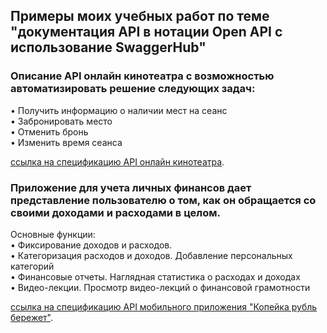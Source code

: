 ## Примеры моих учебных работ по теме "документация API в нотации Open API  с использование SwaggerHub"

### Описание API онлайн кинотеатра с возможностью автоматизировать решение следующих задач:

• Получить информацию о наличии мест на сеанс  
• Забронировать место   
• Отменить бронь  
• Изменить время сеанса

[ссылка на спецификацию API онлайн кинотеатра](https://app.swaggerhub.com/apis/OKSANAKUZNETSOVA1991/Iskorka2/1.0.2).

### Приложение для учета личных финансов дает представление пользователю о том, как он обращается со своими доходами и расходами в целом.
Основные функции:  
    • Фиксирование доходов и расходов.   
    • Категоризация расходов и доходов. Добавление персональных категорий   
    • Финансовые отчеты. Наглядная статистика о расходах и доходах  
    • Видео-лекции. Просмотр видео-лекций о финансовой грамотности  

[ссылка на спецификацию API мобильного приложения "Копейка рубль бережет"](https://app.swaggerhub.com/apis/OKSANAKUZNETSOVA1991/kopeikarublbereget/1.0.0).


